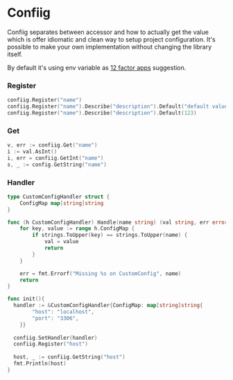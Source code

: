 # Confiig


Confiig separates between accessor and how to actually get the value which is offer idiomatic and clean way to setup project configuration. It's possible to make your own implementation without changing the library itself.

By default it's using env variable as [12 factor apps](https://12factor.net/) suggestion. 

### Register
```go
confiig.Register("name")
confiig.Register("name").Describe("description").Default("default value")
confiig.Register("name").Describe("description").Default(123)
```

### Get
```go
v, err := confiig.Get("name")
i := val.AsInt()
i, err = confiig.GetInt("name")
s, _ := config.GetString("name")
```

### Handler

```go
type CustomConfigHandler struct {
	ConfigMap map[string]string
}

func (h CustomConfigHandler) Handle(name string) (val string, err error) {
	for key, value := range h.ConfigMap {
		if strings.ToUpper(key) == strings.ToUpper(name) {
			val = value
			return
		}
	}

	err = fmt.Errorf("Missing %s on CustomConfig", name)
	return
}

func init(){
  handler := &CustomConfigHandler{ConfigMap: map[string]string{
		"host": "localhost",
		"port": "3306",
	}}
  
  confiig.SetHandler(handler)
  confiig.Register("host")
  
  host, _ := confiig.GetString("host")
  fmt.Println(host)
}
```
